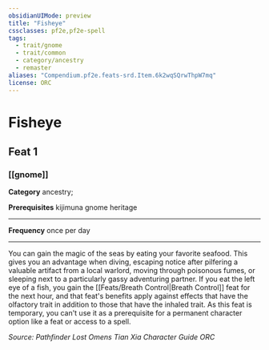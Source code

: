 ```yaml
---
obsidianUIMode: preview
title: "Fisheye"
cssclasses: pf2e,pf2e-spell
tags:
  - trait/gnome
  - trait/common
  - category/ancestry
  - remaster
aliases: "Compendium.pf2e.feats-srd.Item.6k2wqSQrwThpW7mq"
license: ORC
---
```

# Fisheye
## Feat 1
### [[gnome]]

**Category** ancestry; 



**Prerequisites** kijimuna gnome heritage
* * *
**Frequency** once per day

* * *

You can gain the magic of the seas by eating your favorite seafood. This gives you an advantage when diving, escaping notice after pilfering a valuable artifact from a local warlord, moving through poisonous fumes, or sleeping next to a particularly gassy adventuring partner. If you eat the left eye of a fish, you gain the [[Feats/Breath Control|Breath Control]] feat for the next hour, and that feat's benefits apply against effects that have the olfactory trait in addition to those that have the inhaled trait. As this feat is temporary, you can't use it as a prerequisite for a permanent character option like a feat or access to a spell.

*Source: Pathfinder Lost Omens Tian Xia Character Guide*
*ORC*